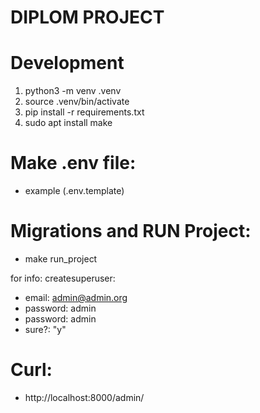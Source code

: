 # DIPLOM PROJECT

# Development
1. python3 -m venv .venv
2. source .venv/bin/activate
3. pip install -r requirements.txt
4. sudo apt install make

# Make .env file:
- example (.env.template)

# Migrations and RUN Project:
- make run_project

for info: createsuperuser: 
- email:    admin@admin.org
- password: admin
- password: admin
- sure?:    "y" 


# Curl:
- http://localhost:8000/admin/

